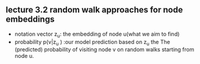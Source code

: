 ## lecture 3.2  random walk approaches for node embeddings
  - notation
    vector z<sub>u</sub>:
      the embedding of node u(what we aim to find)
  - probability p(v|z<sub>u</sub> ) :our model prediction based on z<sub>u</sub>
      the The (predicted) probability of visiting node  v on random walks starting from node u.
